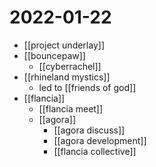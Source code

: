 # 2022-01-22

- [[project underlay]]
- [[bouncepaw]]
  - [[cyberrachel]]
- [[rhineland mystics]]
  - led to [[friends of god]]
- [[flancia]]
  - [[flancia meet]]
  - [[agora]]
    - [[agora discuss]]
    - [[agora development]]
    - [[flancia collective]]

